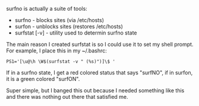 surfno is actually a suite of tools:

* surfno - blocks sites (via /etc/hosts)
* surfon - unblocks sites (restores /etc/hosts)
* surfstat [-v] - utility used to determin surfno state

The main reason I created surfstat is so I could use it to set my shell
prompt. For example, I place this in my ~/.bashrc:

    PS1='[\u@\h \W$(surfstat -v " (%s)")]\$ '

If in a surfno state, I get a red colored status that says "surfNO", if
in surfon, it is a green colored "surfON".

Super simple, but I banged this out because I needed something like this
and there was nothing out there that satisfied me.
